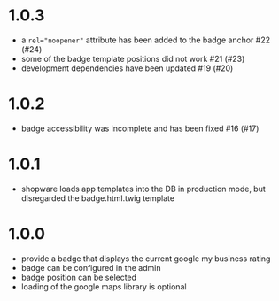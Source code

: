 # 1.0.3
- a `rel="noopener"` attribute has been added to the badge anchor #22 (#24)
- some of the badge template positions did not work #21 (#23)
- development dependencies have been updated #19 (#20)

# 1.0.2
- badge accessibility was incomplete and has been fixed #16 (#17)

# 1.0.1
- shopware loads app templates into the DB in production mode, but disregarded the badge.html.twig template

# 1.0.0
- provide a badge that displays the current google my business rating
- badge can be configured in the admin
- badge position can be selected
- loading of the google maps library is optional 
